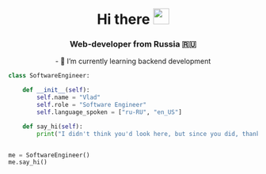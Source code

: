 <h1 align="center">Hi there
<img src="https://github.com/blackcater/blackcater/raw/main/images/Hi.gif" height="32"/></h1>
<h3 align="center">Web-developer from Russia 🇷🇺</h3>
<div align="center">- 🌱 I’m currently learning backend development</div>

```python
class SoftwareEngineer:

    def __init__(self):
        self.name = "Vlad"
        self.role = "Software Engineer"
        self.language_spoken = ["ru-RU", "en_US"]

    def say_hi(self):
        print("I didn't think you'd look here, but since you did, thank you :)")


me = SoftwareEngineer()
me.say_hi()
```
